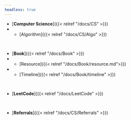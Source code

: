 ```yaml
---
headless: true
---
```


- [**Computer Science**]({{< relref "/docs/CS" >}})
- - [Algorithm]({{< relref "/docs/CS/Algo" >}})
<br />

- [**Book**]({{< relref "/docs/Book" >}})
- - [Resource]({{< relref "/docs/Book/resource.md">}})
- - [Timeline]({{< relref "/docs/Book/timeline" >}})
<br />

- [**LeetCode**]({{< relref "/docs/LeetCode" >}})
<br />

- [**Referrals**]({{< relref "/docs/CS/Referrals" >}})
<br />
